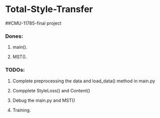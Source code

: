 # Total-Style-Transfer

##CMU-11785-final project

### Dones:
1. main().

2. MST().

### TODOs:
1. Complete preprocessing the data and load_data() method in main.py

2. Compplete StyleLoss() and Content()

3. Debug the main.py and MST()

4. Training. 
